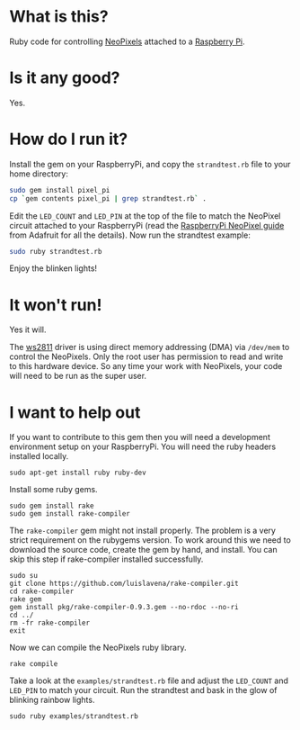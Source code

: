 # What is this?

Ruby code for controlling [NeoPixels](https://www.adafruit.com/category/168)
attached to a [Raspberry Pi](http://www.raspberrypi.org).

# Is it any good?

Yes.

# How do I run it?

Install the gem on your RaspberryPi, and copy the `strandtest.rb` file to your
home directory:

```sh
sudo gem install pixel_pi
cp `gem contents pixel_pi | grep strandtest.rb` .
```

Edit the `LED_COUNT` and `LED_PIN` at the top of the file to
match the NeoPixel circuit attached to your RaspberryPi (read the [RaspberryPi
NeoPixel guide](https://learn.adafruit.com/neopixels-on-raspberry-pi/overview)
from Adafruit for all the details). Now run the strandtest example:

```sh
sudo ruby strandtest.rb
```

Enjoy the blinken lights!

# It won't run!

Yes it will.

The [ws2811](https://github.com/jgarff/rpi_ws281x) driver is using direct memory
addressing (DMA) via `/dev/mem` to control the NeoPixels. Only the root user has
permission to read and write to this hardware device. So any time your work with
NeoPixels, your code will need to be run as the super user.

# I want to help out

If you want to contribute to this gem then you will need a development
environment setup on your RaspberryPi. You will need the ruby headers installed
locally.

```
sudo apt-get install ruby ruby-dev
```

Install some ruby gems.

```
sudo gem install rake
sudo gem install rake-compiler
```

The `rake-compiler` gem might not install properly. The problem is a very strict
requirement on the rubygems version. To work around this we need to download the
source code, create the gem by hand, and install. You can skip this step if
rake-compiler installed successfully.

```
sudo su
git clone https://github.com/luislavena/rake-compiler.git
cd rake-compiler
rake gem
gem install pkg/rake-compiler-0.9.3.gem --no-rdoc --no-ri
cd ../
rm -fr rake-compiler
exit
```

Now we can compile the NeoPixels ruby library.

```
rake compile
```

Take a look at the `examples/strandtest.rb` file and adjust the `LED_COUNT` and
`LED_PIN` to match your circuit. Run the strandtest and bask in the glow of
blinking rainbow lights.

```
sudo ruby examples/strandtest.rb
```
